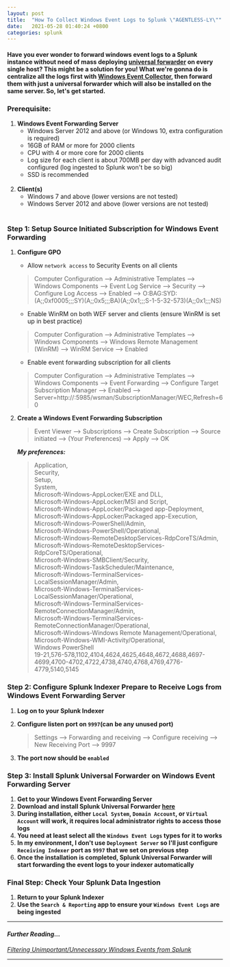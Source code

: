 ```yaml
---
layout: post
title:  "How To Collect Windows Event Logs to Splunk \"AGENTLESS-LY\""
date:   2021-05-28 01:40:24 +0800
categories: splunk
---
```


#### Have you ever wonder to forward windows event logs to a Splunk instance without need of mass deploying [universal forwarder](https://docs.splunk.com/Splexicon:Universalforwarder) on every single host? This might be a solution for you! What we're gonna do is centralize all the logs first with [Windows Event Collector](https://docs.microsoft.com/en-us/windows/win32/wec/windows-event-collector), then forward them with just a universal forwarder which will also be installed on the same server. So, let's get started.

### Prerequisite:
1. **Windows Event Forwarding Server**
    - Windows Server 2012 and above (or Windows 10, extra configuration is required)
    - 16GB of RAM or more for 2000 clients
    - CPU with 4 or more core for 2000 clients
    - Log size for each client is about 700MB per day with advanced audit configured (log ingested to Splunk won't be so big)
    - SSD is recommended
    <br><br>
2. **Client(s)**
    - Windows 7 and above (lower versions are not tested)
    - Windows Server 2012 and above (lower versions are not tested)
    <br><br>

### Step 1: Setup Source Initiated Subscription for Windows Event Forwarding
1. **Configure GPO**    
    - Allow `network access` to Security Events on all clients
    > Computer Configuration --> Administrative Templates --> Windows Components --> Event Log Service --> Security --> Configure Log Access --> Enabled --> O:BAG:SYD:(A;;0xf0005;;;SY)(A;;0x5;;;BA)(A;;0x1;;;S-1-5-32-573)(A;;0x1;;;NS)
    - Enable WinRM on both WEF server and clients (ensure WinRM is set up in best practice)
    > Computer Configuration --> Administrative Templates --> Windows Components --> Windows Remote Management (WinRM) --> WinRM Service --> Enabled
    - Enable event forwarding subscription for all clients
    > Computer Configuration --> Administrative Templates --> Windows Components --> Event Forwarding --> Configure Target Subscription Manager --> Enabled --> Server=http://<FQDN>:5985/wsman/SubscriptionManager/WEC,Refresh=60
2. **Create a Windows Event Forwarding Subscription**
    > Event Viewer --> Subscriptions --> Create Subscription --> Source initiated --> (Your Preferences) --> Apply --> OK <br>
    
    ***My preferences:***
    > Application,<br> 
    > Security,<br> 
    > Setup,<br> 
    > System,<br> 
    > Microsoft-Windows-AppLocker/EXE and DLL,<br> 
    > Microsoft-Windows-AppLocker/MSI and Script,<br> 
    > Microsoft-Windows-AppLocker/Packaged app-Deployment,<br> 
    > Microsoft-Windows-AppLocker/Packaged app-Execution,<br> 
    > Microsoft-Windows-PowerShell/Admin,<br> 
    > Microsoft-Windows-PowerShell/Operational,<br> 
    > Microsoft-Windows-RemoteDesktopServices-RdpCoreTS/Admin,<br> 
    > Microsoft-Windows-RemoteDesktopServices-RdpCoreTS/Operational,<br> 
    > Microsoft-Windows-SMBClient/Security,<br> 
    > Microsoft-Windows-TaskScheduler/Maintenance,<br> 
    > Microsoft-Windows-TerminalServices-LocalSessionManager/Admin,<br> 
    > Microsoft-Windows-TerminalServices-LocalSessionManager/Operational,<br> 
    > Microsoft-Windows-TerminalServices-RemoteConnectionManager/Admin,<br> 
    > Microsoft-Windows-TerminalServices-RemoteConnectionManager/Operational,<br> 
    > Microsoft-Windows-Windows Remote Management/Operational,<br> 
    > Microsoft-Windows-WMI-Activity/Operational,<br> 
    > Windows PowerShell<br> 
    > 19-21,576-578,1102,4104,4624,4625,4648,4672,4688,4697-4699,4700-4702,4722,4738,4740,4768,4769,4776-4779,5140,5145


### Step 2: Configure Splunk Indexer Prepare to Receive Logs from Windows Event Forwarding Server
1. **Log on to your Splunk Indexer**
2. **Configure listen port on `9997`(can be any unused port)**
    > Settings --> Forwarding and receiving --> Configure receiving --> New Receiving Port --> 9997

3. **The port now should be `enabled`**

### Step 3: Install Splunk Universal Forwarder on Windows Event Forwarding Server
1. **Get to your Windows Event Forwarding Server**
2. **Download and install Splunk Universal Forwarder [here](https://www.splunk.com/en_us/download/universal-forwarder.html)**
3. **During installation, either `Local System`, `Domain Account`, or `Virtual Account` will work, it requires local administrator rights to access those logs**
4. **You need at least select all the `Windows Event Logs` types for it to works**
5. **In my environment, I don't use `Deployment Server` so I'll just configure `Receiving Indexer` port as `9997` that we set on previous step**
6. **Once the installation is completed, Splunk Universal Forwarder will start forwarding the event logs to your indexer automatically**

### Final Step: Check Your Splunk Data Ingestion
1. **Return to your Splunk Indexer**
2. **Use the `Search & Reporting` app to ensure your `Windows Event Logs` are being ingested**

___
#### *Further Reading...*
*[Filtering Unimportant/Unnecessary Windows Events from Splunk](https://thr3athunt3r.github.io/splunk/2021/05/28/splunk-2.html)*

___